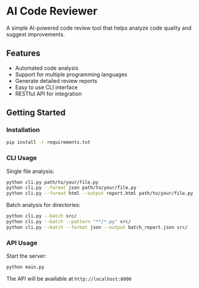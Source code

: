 # AI Code Reviewer

A simple AI-powered code review tool that helps analyze code quality and suggest improvements.

## Features

- Automated code analysis
- Support for multiple programming languages
- Generate detailed review reports
- Easy to use CLI interface
- RESTful API for integration

## Getting Started

### Installation

```bash
pip install -r requirements.txt
```

### CLI Usage

Single file analysis:
```bash
python cli.py path/to/your/file.py
python cli.py --format json path/to/your/file.py
python cli.py --format html --output report.html path/to/your/file.py
```

Batch analysis for directories:
```bash
python cli.py --batch src/
python cli.py --batch --pattern "**/*.py" src/
python cli.py --batch --format json --output batch_report.json src/
```

### API Usage

Start the server:
```bash
python main.py
```

The API will be available at `http://localhost:8000`